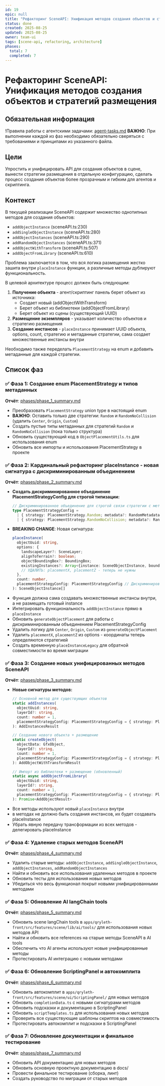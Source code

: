 ```yaml
---
id: 19
epic: null
title: "Рефакторинг SceneAPI: Унификация методов создания объектов и стратегий размещения"
status: done
created: 2025-08-25
updated: 2025-08-25
owner: team-ui
tags: [scene-api, refactoring, architecture]
phases:
  total: 7
  completed: 7
---
```


# Рефакторинг SceneAPI: Унификация методов создания объектов и стратегий размещения

## Обязательная информация
!Правила работы с агентскими задачами: [agent-tasks.md](../../../../docs/development/workflows/agent-tasks.md)
**ВАЖНО**: При выполнении каждой из фаз необходимо обязательно сверяться с требованиями и принципами из указанного файла.

## Цели
Упростить и унифицировать API для создания объектов в сцене, вынести стратегии размещения в отдельную конфигурацию, сделать процесс создания объектов более прозрачным и гибким для агентов и скриптинга.

## Контекст
В текущей реализации SceneAPI содержит множество однотипных методов для создания объектов:
- `addObjectInstance` (sceneAPI.ts:230)
- `addSingleObjectInstance` (sceneAPI.ts:280) 
- `addObjectInstances` (sceneAPI.ts:290)
- `addRandomObjectInstances` (sceneAPI.ts:371)
- `addObjectWithTransform` (sceneAPI.ts:507)
- `addObjectFromLibrary` (sceneAPI.ts:610)

Проблема заключается в том, что вся логика размещения жестко зашита внутри `placeInstance` функции, а различные методы дублируют функциональность. 

В целевой архитектуре процесс должен быть следующим:
1. **Получение объекта** - агент/скриптинг панель берет объект из источника:
   - Создает новый (addObjectWithTransform)
   - Берет объект из библиотеки (addObjectFromLibrary)  
   - Берет объект из сцены (существующий UUID)
2. **Размещение экземпляров** - указывает количество объектов и стратегию размещения
3. **Создание инстансов** - `placeInstance` принимает UUID объекта, options, count, стратегию и метаданные стратегии, сама создает множественные инстансы внутри

Необходимо также переделать `PlacementStrategy` на enum и добавить метаданные для каждой стратегии.

## Список фаз

### ✅ Фаза 1: Создание enum PlacementStrategy и типов метаданных
**Отчёт**: [phases/phase_1_summary.md](phases/phase_1_summary.md)
- Преобразовать `PlacementStrategy` union type в настоящий enum
- **ВАЖНО**: Оставить только две стратегии: `Random` и `RandomNoCollision` (удалить `Center`, `Origin`, `Custom`)
- Создать пустые типы метаданных для стратегий `Random` и `RandomNoCollision` (пока только структура)
- Обновить существующий код в `ObjectPlacementUtils.ts` для использования enum
- Обновить все импорты и использования PlacementStrategy в проекте

### ✅ Фаза 2: Кардинальный рефакторинг placeInstance - новая сигнатура с дискриминированным объединением
**Отчёт**: [phases/phase_2_summary.md](phases/phase_2_summary.md)
- **Создать дискриминированное объединение PlacementStrategyConfig для строгой типизации:**
  ```typescript
  // Дискриминированное объединение для строгой связи стратегии с метаданными
  type PlacementStrategyConfig = 
    | { strategy: PlacementStrategy.Random; metadata?: RandomMetadata }
    | { strategy: PlacementStrategy.RandomNoCollision; metadata?: RandomNoCollisionMetadata }
  ```
- **BREAKING CHANGE**: Новая сигнатура:
  ```typescript
  placeInstance(
    objectUuid: string,
    options: {
      landscapeLayer?: SceneLayer;
      alignToTerrain?: boolean;
      objectBoundingBox?: BoundingBox;
      existingInstances?: Array<{instance: SceneObjectInstance, boundingBox: BoundingBox}>;
      // УДАЛИТЬ: placementX, placementZ - теперь не нужны
    },
    count: number,
    placementStrategyConfig: PlacementStrategyConfig // Дискриминированное объединение вместо двух отдельных параметров
  ): SceneObjectInstance[]
  ```
- Функция должна сама создавать множественные инстансы внутри, а не размещать готовый instance
- Интегрировать функциональность `addObjectInstance` прямо в `placeInstance`
- Обновить `generateObjectPlacement` для работы с дискриминированным объединением PlacementStrategyConfig
- Удалить логику для `Center`, `Origin`, `Custom` из `generateObjectPlacement`
- Удалить `placementX`, `placementZ` из options - координаты теперь определяются стратегией
- Создать временную `placeInstanceLegacy` для обратной совместимости во время миграции

### ✅ Фаза 3: Создание новых унифицированных методов SceneAPI
**Отчёт**: [phases/phase_3_summary.md](phases/phase_3_summary.md)
- **Новые сигнатуры методов:**
  ```typescript
  // Основной метод для существующих объектов
  static addInstances(
    objectUuid: string, 
    layerId?: string, 
    count: number = 1, 
    placementStrategyConfig: PlacementStrategyConfig = { strategy: PlacementStrategy.Random }
  ): AddInstancesResult

  // Создание нового объекта + размещение
  static createObject(
    objectData: GfxObject, 
    layerId?: string, 
    count: number = 1, 
    placementStrategyConfig: PlacementStrategyConfig = { strategy: PlacementStrategy.Random }
  ): AddObjectWithTransformResult

  // Импорт из библиотеки + размещение (обновленный)
  static async addObjectFromLibrary(
    objectUuid: string,
    layerId?: string,
    count: number = 1,
    placementStrategyConfig: PlacementStrategyConfig = { strategy: PlacementStrategy.Random }
  ): Promise<AddObjectResult>
  ```
- Все методы используют новый `placeInstance` внутри
- в методах не должно быть создания инстансов, их будет создавать placeInstance
- Убрать явную передачу трансформации из всех методов - делегировать placeInstance

### ✅ Фаза 4: Удаление старых методов SceneAPI
**Отчёт**: [phases/phase_4_summary.md](phases/phase_4_summary.md)
- Удалить старые методы: `addObjectInstance`, `addSingleObjectInstance`, `addObjectInstances`, `addRandomObjectInstances`
- Найти и обновить все использования удаленных методов в проекте
- Обновить тесты для использования новых методов
- Убедиться что весь функционал покрыт новыми унифицированными методами

### ✅ Фаза 5: Обновление AI langChain tools
**Отчёт**: [phases/phase_5_summary.md](phases/phase_5_summary.md)
- Обновить scene langChain tools в `apps/qryleth-front/src/features/scene/lib/ai/tools/` для использования новых методов API
- Найти и обновить все references на старые методы SceneAPI в AI tools
- Обеспечить что AI агенты используют новые унифицированные методы
- Протестировать AI интеграцию с новыми методами

### ✅ Фаза 6: Обновление ScriptingPanel и автокомплита
**Отчёт**: [phases/phase_6_summary.md](phases/phase_6_summary.md)
- Обновить автокомплит в `apps/qryleth-front/src/features/scene/ui/ScriptingPanel/` для новых методов
- Обновить `completionData.ts` с новыми сигнатурами методов
- Обновить подсказки и документацию в ScriptingPanel
- Обновить `scriptTemplates.ts` для использования новых методов
- Проверить все существующие шаблоны скриптов на совместимость
- Протестировать автокомплит и подсказки в ScriptingPanel

### ✅ Фаза 7: Обновление документации и финальное тестирование
**Отчёт**: [phases/phase_7_summary.md](phases/phase_7_summary.md)
- Обновить API документацию для новых методов
- Обновить основную проектную документацию в docs/
- Провести финальное тестирование (сборка, линт)
- Создать руководство по миграции от старых методов
